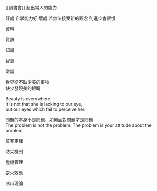 [[讀書會]]
超出常人的能力

好處
	自學能力好
壞處
	若無法接受新的觀念 則進步會很慢

資料  
  
資訊  
  
知識  
  
智慧  
  
常識  
  
世界從不缺少美的事物  
缺少發現美的眼睛  
  
Beauty is everywhere.  
It is not that she is lacking to our eye,  
but our eyes which fail to perceive her.  
  
問題的本身不是問題，如何面對問題才是問題  
The problem is not the problem. The problem is your attitude about the problem.  
  
莫非定律  
  
防呆機制  
  
危機管理

逆火效應  
  
冰山理論